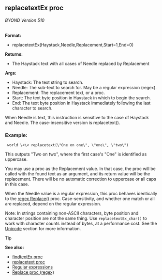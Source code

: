 ## replacetextEx proc 
###### BYOND Version 510

<!-- -->
**Format:**
+   replacetextEx(Haystack,Needle,Replacement,Start=1,End=0)
<!-- -->
**Returns:**
+   The Haystack text with all cases of Needle replaced by Replacement
<!-- -->
**Args:**
+   Haystack: The text string to search.
+   Needle: The sub-text to search for. May be a regular expression
    (regex).
+   Replacement: The replacement text, or a proc.
+   Start: The text byte position in Haystack in which to begin the
    search.
+   End: The text byte position in Haystack immediately following the
    last character to search.


When Needle is text, this instruction is sensitive to the case
of Haystack and Needle. The case-insensitive version is replacetext().
### Example:

```
 world \<\< replacetext(\"One on one\", \"one\", \"two\")

```
 

This outputs \"Two on two\", where the first case\'s
\"One\" is identified as uppercase. 

You may use a proc as the
Replacement value. In that case, the proc will be called with the found
text as an argument, and its return value will be the replacement. There
will be no automatic correction to uppercase or all caps in this case.


When the Needle value is a regular expression, this proc
behaves identically to the [regex Replace()](/ref/regex/proc/Replace.md)  proc.
Case-sensitivity, and whether one match or all are replaced, depend on
the regular expression. 

Note: In strings containing non-ASCII
characters, byte position and character position are not the same thing.
Use `replacetextEx_char()` to work with character counts instead of
bytes, at a performance cost. See the [Unicode](/ref/%7Bnotes%7D/Unicode.md) section for more information.

> [!TIP] 
> **See also:**
> +   [findtextEx proc](/ref/proc/findtextEx.md) 
> +   [replacetext proc](/ref/proc/replacetext.md) 
> +   [Regular expressions](/ref/%7Bnotes%7D/regex.md) 
> +   [Replace proc (regex)](/ref/regex/proc/Replace.md) 